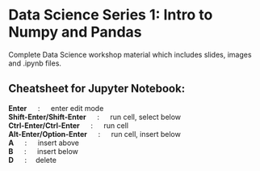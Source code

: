 # Data Science Series 1: Intro to Numpy and Pandas 

Complete Data Science workshop material which includes slides, images and .ipynb files.

## Cheatsheet for Jupyter Notebook:

**Enter** &emsp;                   : &emsp; enter edit mode</br>
**Shift-Enter/Shift-Enter**	&emsp; 	: &emsp; run cell, select below</br>
**Ctrl-Enter/Ctrl-Enter**	&emsp; 		: &emsp; run cell</br>
**Alt-Enter/Option-Enter** &emsp; 	: &emsp; run cell, insert below</br>
**A**	&emsp; 				                : &emsp; insert above</br>
**B**	&emsp; 				                : &emsp; insert below</br>
**D**	&emsp; 				                :&emsp; delete </br>


